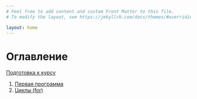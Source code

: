 ```yaml
---
# Feel free to add content and custom Front Matter to this file.
# To modify the layout, see https://jekyllrb.com/docs/themes/#overriding-theme-defaults

layout: home
---
```


# Оглавление

[Подготовка к курсу](/pages/0.prepare)

1. [Первая программа](/pages/1.first-program)
2. [Циклы (for)](/pages/2.for)

